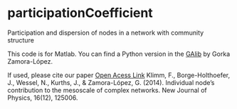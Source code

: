 # participationCoefficient
Participation and dispersion of nodes in a network with community structure

This code is for Matlab. You can find a Python version in the [GAlib](https://github.com/gorkazl/pyGAlib) by Gorka Zamora-López.



If used, please cite our paper [Open Acess Link](https://iopscience.iop.org/article/10.1088/1367-2630/16/12/125006)
Klimm, F., Borge-Holthoefer, J., Wessel, N., Kurths, J., & Zamora-López, G. (2014). Individual nodeʼs contribution to the mesoscale of complex networks. New Journal of Physics, 16(12), 125006.
